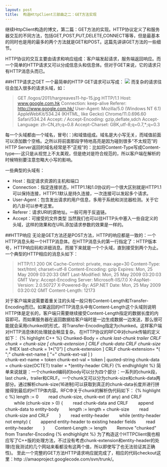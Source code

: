 ```yaml
---
layout: post
title:  构造HttpClient三部曲之二：GET方法实现
---
```



继续HttpClient构造的博文，第二篇：GET方法的实现。HTTP协议定义了和服务器交互的不同方法，包括GET,POST,PUT,DELETE,CONNECT等等，但是最基本的同时也是用的最多的两个方法就是GET和POST。这篇先讲讲GET方法的一些细节。

HTTP协议的交互主要由请求和响应组成：客户端发起请求，服务端返回响应。而一个简单的HTTP请求又可以分成信息头和信息体。但对于GET来说，它的请求只有HTTP消息头而已。

##HTTP请求之GET
一个最简单的HTTP GET请求可以写成：
![][1]
而复杂的请求往往会加入很多的请求头域，如：
> GET /logos/2011/hargreaves11-hp-15.jpg HTTP/1.1 
Host: www.google.com.hk 
Connection: keep-alive 
Referer: http://www.google.com.hk/ 
User-Agent: Mozilla/5.0 (Windows NT 6.1) AppleWebKit/534.24 (KHTML, like Gecko) Chrome/11.0.696.60 Safari/534.24 
Accept: */* 
Accept-Encoding: gzip,deflate,sdch 
Accept-Language: zh-CN,zh;q=0.8 
Accept-Charset: GBK,utf-8;q=0.7,*;q=0.3

每一个头域都由一个域名，冒号(：)和域值组成。域名是大小写无关，而域值前面可以添加数个空格。之所以将前面那段字特地高亮是因为碰到很多“不太规范”的HTTP Server返回的域名经常是不“正规”的：比如将Content-Type写成Content-type—-这只是从视觉上不太美观，但是绝对是符合规范的，所以客户端在解析的时候特别要注意忽略大小写的影响。

一些典型的头域有：

* Host：指定请求资源的主机和端口
* Connection：指定连接状态，HTTP1.1和1.0协议的一个很大区别就是HTTP1.1可以保持连接，HTTP1.1默认是持久连接，一次连接可以发起多个请求。
* User-Agent：包含发出请求的用户信息，多用于系统和浏览器检测。关于它的八卦可以参考这里。
* Referer：请求URI的源地址。一般可用于反盗链。
* Accept：可接受的文件类型
当然我们也可以往HTTP头中塞入一些自定义的头域，这样的效果和在URL添加请求参数的效果是一样的。

##HTTP响应
无论是GET方法还是POST方法，HTTP的响应都是一致的：一个HTTP消息头和一个HTTP消息体。在HTTP消息头的第一行指定了：HTTP版本号，HTTP响应码和详细消息。而接下来就是一个个头域，直到接受到两个<CR><LF>为止。一个典型的HTTP相应的消息头如下：
> HTTP/1.1 200 OK
Cache-Control: private, max-age=30
Content-Type: text/html; charset=utf-8
Content-Encoding: gzip
Expires: Mon, 25 May 2009 03:20:33 GMT
Last-Modified: Mon, 25 May 2009 03:20:03 GMT
Vary: Accept-Encoding
Server: Microsoft-IIS/7.0
X-AspNet-Version: 2.0.50727
X-Powered-By: ASP.NET
Date: Mon, 25 May 2009 03:20:02 GMT
Content-Length: 12173

对于客户端来说需要着重关注的头域一般只有Content-Length和Transfer-Encoding而已。如果返回的HTTP消息头中有Content-Length这个头域则说明HTTP体是定长的，客户端只需要继续接受Content-Length指定的数据长度的内容即可。而如果服务器在返回数据给客户端时是一边生成数据一边发送，那么很可能就会采用chunked的形式，将Transfer-Encoding指定为chunked。这样客户端对HTTP消息体的处理就会稍显复杂。
在HTTP协议的RFC中对chunk传输的定义如下：
{% highlight C++ %}
Chunked-Body   = *chunk 
                        last-chunk 
                        trailer 
                        CRLF 
       chunk          = chunk-size [ chunk-extension ] CRLF 
                        chunk-data CRLF 
       chunk-size     = 1*HEX 
       last-chunk     = 1*("0") [ chunk-extension ] CRLF 
       chunk-extension= *( ";" chunk-ext-name [ "=" chunk-ext-val ] )            
       chunk-ext-name = token 
       chunk-ext-val  = token | quoted-string 
       chunk-data     = chunk-size(OCTET) 
       trailer        = *(entity-header CRLF)
{% endhighlight %}
简单来说就是：一个chunked编码的body可以分为四个部分：一系列的chunk段，last chunk，trailer和CRLF。一个chunk又可以分为chunk-size和chunk-data两部分。通过解析chunk-size(16进制)可以获取到真正的chunk-data长度并进行拼接得到最后的HTTP体内容。RFC中关于chunk的解析伪代码如下：
{% highlight c %}
  length := 0
　　read chunk-size, chunk-ext (if any) and CRLF
　　while (chunk-size > 0) {
　　read chunk-data and CRLF
　　append chunk-data to entity-body
　　length := length + chunk-size
　　read chunk-size and CRLF
　　}
　　read entity-header
　　while (entity-header not empty) {
　　append entity-header to existing header fields
　　read entity-header
　　}
　　Content-Length := length
　　Remove "chunked" from Transfer-Encoding
{% endhighlight %}
为了构造这个HTTPClient我也相应写了C++版的处理方法，不过没有考虑chunk-extension和entity-header的处理(在我测试的几个网站来看都没有这两个值，所以即使写了也无法验证其正确性)。
至此一个完整的GET方法HTTP请求响应就完成了，相应的代码checkout这里：http ://amaoproject.googlecode.com/svn/trunk/。

[1]:/images/http_get.jpg
